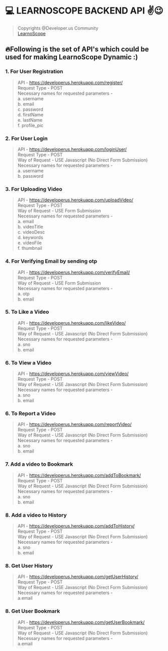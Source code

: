 # 💻 LEARNOSCOPE BACKEND API ✌😉
> Copyrights @Developer.us Community    
> [LearnoScope](https://learnoscope.netlify.app)  

## 🔥Following is the set of API's which could be used for making LearnoScope Dynamic :)

### 1. For User Registration
> API - https://developerus.herokuapp.com/register/   
> Request Type -  POST               
> Necessary names for requested parameters -     
>a. username    
>b. email         
>c. password      
>d. firstName      
>e. lastName      
>f. profile_pic       
                                       
### 2. For User Login
> API - https://developerus.herokuapp.com/loginUser/   
> Request Type -  POST               
> Way of Request - USE Javascript (No Direct Form Submission)     
> Necessary names for requested parameters -     
>a. username         
>b. password    

### 3. For Uploading Video
> API - https://developerus.herokuapp.com/uploadVideo/   
> Request Type -  POST        
> Way of Request - USE Form Submission            
> Necessary names for requested parameters -     
>a. email    
>b. videoTitle         
>c. videoDesc      
>d. keywords      
>e. videoFile      
>f. thumbnail    

### 4. For Verifying Email by sending otp
> API - https://developerus.herokuapp.com/verifyEmail/   
> Request Type -  POST               
> Way of Request -  USE Form Submission      
> Necessary names for requested parameters -     
>a. otp         
>b. email   

### 5. To Like a Video
> API - https://developerus.herokuapp.com/likeVideo/   
> Request Type -  POST               
> Way of Request -  USE Javascript (No Direct Form Submission)     
> Necessary names for requested parameters -     
>a. sno         
>b. email        

### 6. To View a Video
> API - https://developerus.herokuapp.com/viewVideo/   
> Request Type -  POST               
> Way of Request -  USE Javascript (No Direct Form Submission)     
> Necessary names for requested parameters -     
>a. sno         
>b. email    

### 6. To Report a Video
> API - https://developerus.herokuapp.com/reportVideo/   
> Request Type -  POST               
> Way of Request -  USE Javascript (No Direct Form Submission)     
> Necessary names for requested parameters -     
>a. sno         
>b. email     

### 7. Add a video to Bookmark
> API - https://developerus.herokuapp.com/addToBookmark/   
> Request Type -  POST               
> Way of Request -  USE Javascript (No Direct Form Submission)     
> Necessary names for requested parameters -     
>a. sno         
>b. email  

### 8. Add a video to History
> API - https://developerus.herokuapp.com/addToHistory/   
> Request Type -  POST               
> Way of Request -  USE Javascript (No Direct Form Submission)     
> Necessary names for requested parameters -     
>a. sno         
>b. email    

### 8. Get User History
> API - https://developerus.herokuapp.com/getUserHistory/   
> Request Type -  POST                
> Way of Request -  USE Javascript (No Direct Form Submission)     
> Necessary names for requested parameters -     
>a.email     

### 8. Get User Bookmark
> API - https://developerus.herokuapp.com/getUserBookmark/   
> Request Type -  POST               
> Way of Request -  USE Javascript (No Direct Form Submission)     
> Necessary names for requested parameters -     
>a.email  
                
